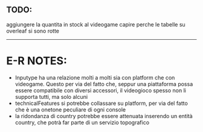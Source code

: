 ## TODO:
aggiungere la quantita in stock al videogame
capire perche le tabelle su overleaf si sono rotte

---
# E-R NOTES:

- Inputype ha una relazione molti a molti sia con platform che con videogame. Questo per via del fatto che, seppur una piattaforma possa essere compatibile con diversi accessori, il videogioco spesso non li supporta tutti, ma solo alcuni
- technicalFeatures si potrebbe collassare su platform, per via del fatto che è una onetone peculiare di ogni console
- la ridondanza di country potrebbe essere attenuata inserendo un entità country, che potrà far parte di un servizio topografico
